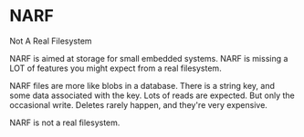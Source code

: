 NARF
====

Not A Real Filesystem

NARF is aimed at storage for small embedded systems.
NARF is missing a LOT of features you might expect from a real filesystem.

NARF files are more like blobs in a database.
There is a string key, and some data associated with the key.
Lots of reads are expected.
But only the occasional write.
Deletes rarely happen, and they're very expensive.

NARF is not a real filesystem.
